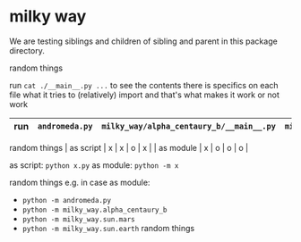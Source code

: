 # milky way
We are testing siblings and children of sibling and parent in this package directory.

random things

run `cat ./__main__.py ...` to see the contents there is specifics on each file what it tries to (relatively) import and that's what makes it work or not work


| run       | `andromeda.py` | `milky_way/alpha_centaury_b/__main__.py` | `milky_way/sun/mars.py` | `milky_way/sun/earth/__main__.py` |
| --------- | -------------- | ---------------------------------------- | ----------------------- | --------------------------------- |
random things
| as script | x              | x                                        | o                       | x                                 |
| as module | x              | o                                        | o                       | o                                 |

as script: `python x.py`
as module: `python -m x`

random things
e.g. in case as module:
- `python -m andromeda.py`
- `python -m milky_way.alpha_centaury_b`
- `python -m milky_way.sun.mars`
- `python -m milky_way.sun.earth`
random things
